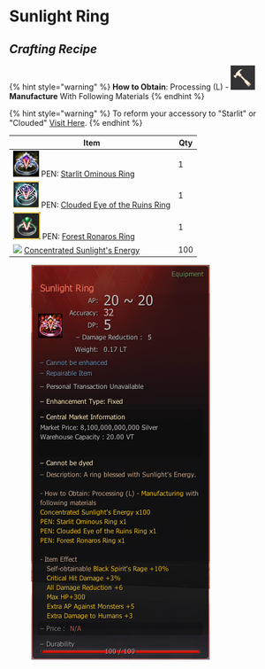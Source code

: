 # Sunlight Ring

## _Crafting Recipe_

{% hint style="warning" %}
**How to Obtain**: Processing (L) - <img src="../../../.gitbook/assets/QQ截图20221109033029.png" alt="" data-size="line"> **Manufacture** With Following Materials
{% endhint %}

{% hint style="warning" %}
To reform your accessory to "Starlit" or "Clouded" [Visit Here](../../custom-tools-recipes/accessory-reform-item.md).
{% endhint %}

| Item                                                                                                                              | Qty |
| --------------------------------------------------------------------------------------------------------------------------------- | --- |
| ![](../../../.gitbook/assets/QQ截图20221109045256.png) PEN: [Starlit Ominous Ring](https://bdocodex.com/us/item/12086/#5)           | 1   |
| ![](<../../../.gitbook/assets/图片1 (1).png>) PEN: [Clouded Eye of the Ruins Ring](https://bdocodex.com/us/item/12077/#5)           | 1   |
| ![](<../../../.gitbook/assets/图片2 (1).png>) PEN: [Forest Ronaros Ring](https://bdocodex.com/us/item/12042/#5)                     | 1   |
| ![](../../../.gitbook/assets/CONC\_SUNLIGHT\_ENERGY\_copy.png) [Concentrated Sunlight's Energy](concentrated-sunlights-energy.md) | 100 |

<figure><img src="../../../.gitbook/assets/ring.png" alt=""><figcaption></figcaption></figure>
